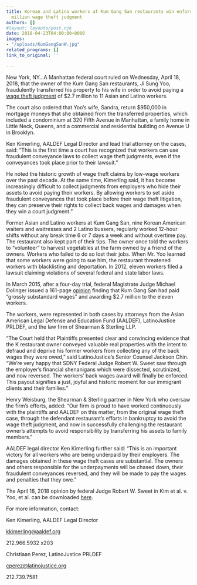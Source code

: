 ```yaml
---
title: Korean and Latino workers at Kum Gang San restaurants win enforcement of $2.7
  million wage theft judgment
authors: []
#layout: layouts/post.njk
date: 2018-04-23T04:00:00+0000
images:
- "/uploads/KumGangSanW.jpg"
related_programs: []
link_to_original: ''

---
```

New York, NY…A Manhattan federal court ruled on Wednesday, April 18, 2018, that
the owner of the Kum Gang San restaurants, Ji Sung Yoo, fraudulently transferred
his property to his wife in order to avoid paying a [wage theft
judgment](/press-release/korean-and-latino-workers-win-267-million-judgment-from-kum-gang-san-restaurant-in-nyc/)
of $2.7 million to 11 Asian and Latino workers.

The court also ordered that Yoo’s wife, Sandra, return $950,000 in mortgage
moneys that she obtained from the transferred properties, which included a
condominium at 320 Fifth Avenue in Manhattan, a family home in Little Neck,
Queens, and a commercial and residential building on Avenue U in Brooklyn.

Ken Kimerling, AALDEF Legal Director and lead trial attorney on the cases, said:
“This is the first time a court has recognized that workers can use fraudulent
conveyance laws to collect wage theft judgments, even if the conveyances took
place prior to their lawsuit.”

He noted the historic growth of wage theft claims by low-wage workers over the
past decade. At the same time, Kimerling said, it has become increasingly
difficult to collect judgments from employers who hide their assets to avoid
paying their workers. By allowing workers to set aside fraudulent conveyances
that took place before their wage theft litigation, they can preserve their
rights to collect back wages and damages when they win a court judgment.”

Former Asian and Latino workers at Kum Gang San, nine Korean American waiters
and waitresses and 2 Latino bussers, regularly worked 12-hour shifts without any
break time 6 or 7 days a week and without overtime pay. The restaurant also kept
part of their tips. The owner once told the workers to “volunteer” to harvest
vegetables at the farm owned by a friend of the owners. Workers who failed to do
so lost their jobs. When Mr. Yoo learned that some workers were going to sue
him, the restaurant threatened workers with blacklisting and deportation. In
2012, eleven workers filed a lawsuit claiming violations of several federal and
state labor laws.

In March 2015, after a four-day trial, federal Magistrate Judge Michael Dolinger
issued a 161-page [opinion](/uploads/pdf/KGSdecision.pdf) finding that Kum
Gang San had paid “grossly substandard wages” and awarding $2.7 million to the
eleven workers.

The workers, were represented in both cases by attorneys from the Asian American
Legal Defense and Education Fund (AALDEF), LatinoJustice PRLDEF, and the law
firm of Shearman & Sterling LLP.

“The Court held that Plaintiffs presented clear and convincing evidence that the
K restaurant owner conveyed valuable real properties with the intent to defraud
and deprive his former workers from collecting any of the back wages they were
owed,” said LatinoJustice’s Senior Counsel Jackson Chin. “We’re very happy that
SDNY Federal Judge Robert W. Sweet saw through the employer’s financial
shenanigans which were dissected, scrutinized, and now reversed. The workers’
back wages award will finally be enforced. This payout signifies a just, joyful
and historic moment for our immigrant clients and their families.”

Henry Weisburg, the Shearman & Sterling partner in New York who oversaw the
firm’s efforts, added:  “Our firm is proud to have worked continuously with the
plaintiffs and AALDEF on this matter, from the original wage theft case, through
the defendant restaurant’s efforts in bankruptcy to avoid the wage theft
judgment, and now in successfully challenging the restaurant owner’s attempts to
avoid responsibility by transferring his assets to family members.”

AALDEF legal director Ken Kimerling further said: “This is an important victory
for all workers who are being underpaid by their employers. The damages obtained
in these wage theft cases are substantial. The owners and others responsible for
the underpayments will be chased down, their fraudulent conveyances reversed,
and they will be made to pay the wages and penalties that they owe.”

The April 18, 2018 opinion by federal Judge Robert W. Sweet in Kim et al. v.
Yoo, et al. can be downloaded
[here](/uploads/pdf/4.18.18KumGangdecision.pdf).

For more information, contact:

Ken Kimerling, AALDEF Legal Director

kkimerling@aaldef.org

212.966.5932 x203

Christiaan Perez, LatinoJustice PRLDEF

cperez@latinojustice.org

212.739.7581